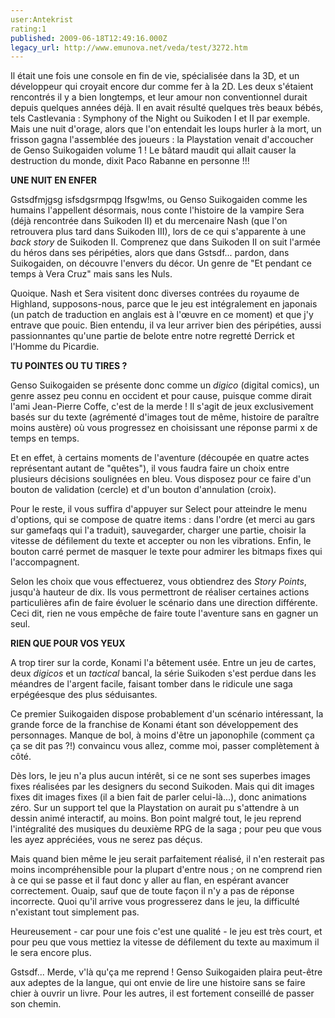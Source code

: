 ```yaml
---
user:Antekrist
rating:1
published: 2009-06-18T12:49:16.000Z
legacy_url: http://www.emunova.net/veda/test/3272.htm
---
```

Il était une fois une console en fin de vie, spécialisée dans la 3D, et un développeur qui croyait encore dur comme fer à la 2D. Les deux s'étaient rencontrés il y a bien longtemps, et leur amour non conventionnel durait depuis quelques années déjà. Il en avait résulté quelques très beaux bébés, tels Castlevania : Symphony of the Night ou Suikoden I et II par exemple. Mais une nuit d'orage, alors que l'on entendait les loups hurler à la mort, un frisson gagna l'assemblée des joueurs : la Playstation venait d'accoucher de Genso Suikogaiden volume 1 ! Le bâtard maudit qui allait causer la destruction du monde, dixit Paco Rabanne en personne !!!  

  

**UNE NUIT EN ENFER**  

Gstsdfmjgsg isfsdgsrmpqg Ifsgw!ms, ou Genso Suikogaiden comme les humains l'appellent désormais, nous conte l'histoire de la vampire Sera (déjà rencontrée dans Suikoden II) et du mercenaire Nash (que l'on retrouvera plus tard dans Suikoden III), lors de ce qui s'apparente à une _back story_ de Suikoden II. Comprenez que dans Suikoden II on suit l'armée du héros dans ses péripéties, alors que dans Gstsdf... pardon, dans Suikogaiden, on découvre l'envers du décor. Un genre de "Et pendant ce temps à Vera Cruz" mais sans les Nuls.  

Quoique. Nash et Sera visitent donc diverses contrées du royaume de Highland, supposons-nous, parce que le jeu est intégralement en japonais (un patch de traduction en anglais est à l'œuvre en ce moment) et que j'y entrave que pouic. Bien entendu, il va leur arriver bien des péripéties, aussi passionnantes qu'une partie de belote entre notre regretté Derrick et l'Homme du Picardie.  

  

**TU POINTES OU TU TIRES ?**  

Genso Suikogaiden se présente donc comme un _digico_ (digital comics), un genre assez peu connu en occident et pour cause, puisque comme dirait l'ami Jean-Pierre Coffe, c'est de la merde ! Il s'agit de jeux exclusivement basés sur du texte (agrémenté d'images tout de même, histoire de paraître moins austère) où vous progressez en choisissant une réponse parmi x de temps en temps.  

Et en effet, à certains moments de l'aventure (découpée en quatre actes représentant autant de "quêtes"), il vous faudra faire un choix entre plusieurs décisions soulignées en bleu. Vous disposez pour ce faire d'un bouton de validation (cercle) et d'un bouton d'annulation (croix).  

Pour le reste, il vous suffira d'appuyer sur Select pour atteindre le menu d'options, qui se compose de quatre items : dans l'ordre (et merci au gars sur gamefaqs qui l'a traduit), sauvegarder, charger une partie, choisir la vitesse de défilement du texte et accepter ou non les vibrations. Enfin, le bouton carré permet de masquer le texte pour admirer les bitmaps fixes qui l'accompagnent.  

Selon les choix que vous effectuerez, vous obtiendrez des _Story Points_, jusqu'à hauteur de dix. Ils vous permettront de réaliser certaines actions particulières afin de faire évoluer le scénario dans une direction différente. Ceci dit, rien ne vous empêche de faire toute l'aventure sans en gagner un seul.  

  

**RIEN QUE POUR VOS YEUX**  

A trop tirer sur la corde, Konami l'a bêtement usée. Entre un jeu de cartes, deux _digicos_ et un _tactical_ bancal, la série Suikoden s'est perdue dans les méandres de l'argent facile, faisant tomber dans le ridicule une saga erpégéesque des plus séduisantes.  

Ce premier Suikogaiden dispose probablement d'un scénario intéressant, la grande force de la franchise de Konami étant son développement des personnages. Manque de bol, à moins d'être un japonophile (comment ça ça se dit pas ?!) convaincu vous allez, comme moi, passer complètement à côté.  

Dès lors, le jeu n'a plus aucun intérêt, si ce ne sont ses superbes images fixes réalisées par les designers du second Suikoden. Mais qui dit images fixes dit images fixes (il a bien fait de parler celui-là...), donc animations zéro. Sur un support tel que la Playstation on aurait pu s'attendre à un dessin animé interactif, au moins. Bon point malgré tout, le jeu reprend l'intégralité des musiques du deuxième RPG de la saga ; pour peu que vous les ayez appréciées, vous ne serez pas déçus.  

Mais quand bien même le jeu serait parfaitement réalisé, il n'en resterait pas moins incompréhensible pour la plupart d'entre nous ; on ne comprend rien à ce qui se passe et il faut donc y aller au flan, en espérant avancer correctement. Ouaip, sauf que de toute façon il n'y a pas de réponse incorrecte. Quoi qu'il arrive vous progresserez dans le jeu, la difficulté n'existant tout simplement pas.  

Heureusement - car pour une fois c'est une qualité - le jeu est très court, et pour peu que vous mettiez la vitesse de défilement du texte au maximum il le sera encore plus.  

Gstsdf... Merde, v'là qu'ça me reprend ! Genso Suikogaiden plaira peut-être aux adeptes de la langue, qui ont envie de lire une histoire sans se faire chier à ouvrir un livre. Pour les autres, il est fortement conseillé de passer son chemin.